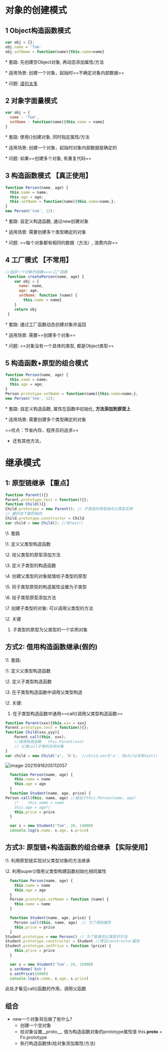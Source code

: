 # 对象的创建模式

## 1 Object构造函数模式

```js
var obj = {};
obj.name = 'Tom'
obj.setName = function(name){this.name=name}

```

 \* 套路: 先创建空Object对象, 再动态添加属性/方法

 \* 适用场景: 创建一个对象，起始时==不确定对象内部数据==

 \* 问题: <u>语句太多</u>

## 2 对象字面量模式

```js
var obj = {
  name : 'Tom',
  setName : function(name){this.name = name}
}
```

 \* 套路: 使用{}创建对象, 同时指定属性/方法

 \* 适用场景:  创建一个对象，起始时对象内部数据是确定的

 \* 问题: 如果==创建多个对象, 有重复代码==

## 3 构造函数模式  【真正使用】

```js
function Person(name, age) {
  this.name = name;
  this.age = age;
  this.setName = function(name){this.name=name;};
}
new Person('tom', 12);
```

 \* 套路: 自定义构造函数, 通过new创建对象

 \* 适用场景: 需要创建多个类型确定的对象

 \* 问题: ==每个对象都有相同的数据（方法）, 浪费内存==

## 4 工厂模式  【不常用】

~~~js
//返回一个对象的函数===>工厂函数
 function createPerson(name, age) { 
    var obj = {
      name: name,
      age: age,
      setName: function (name) {
        this.name = name}
    }
    return obj
 }
~~~

 \* 套路: 通过工厂函数动态创建对象并返回

 \* 适用场景: 需要==创建多个对象==

 \* 问题: ==对象没有一个具体的类型, 都是Object类型==

## 5 构造函数+原型的组合模式

```js
function Person(name, age) {
  this.name = name;
  this.age = age;
}
Person.prototype.setName = function(name){this.name=name;};
new Person('tom', 12);
```

 \* 套路: 自定义构造函数, 属性在函数中初始化, **方法添加到原型上**

 \* 适用场景: 需要创建多个类型确定的对象

==优点：节省内存，程序员的追求==

- 还有其他方法，

# 继承模式

## 1: 原型链继承  【重点】

```js
function Parent(){}
Parent.prototype.test = function(){};
function Child(){}
Child.prototype = new Parent(); // 子类型的原型指向父类型实例
// 最好加下面的指向
Child.prototype.constructor = Child
var child = new Child(); //有test()
```

 \1. 套路

  \1. 定义父类型构造函数

  \2. 给父类型的原型添加方法

  \3. 定义子类型的构造函数

  \4. 创建父类型的对象赋值给子类型的原型

  \5. 将子类型原型的构造属性设置为子类型

  \6. 给子类型原型添加方法

  \7. 创建子类型的对象: 可以调用父类型的方法

 \2. 关键

1. 子类型的原型为父类型的一个实例对象



## 方式2: 借用构造函数继承(假的)

\1. 套路:

 \1. 定义父类型构造函数

 \2. 定义子类型构造函数

 \3. 在子类型构造函数中调用父类型构造

\2. 关键:

1. 在子类型构造函数中通用==call()调用父类型构造函数==

```js
function Parent(xxx){this.xxx = xxx}
Parent.prototype.test = function(){};
function Child(xxx,yyy){
    Parent.call(this, xxx);
    //借用构造函数   this.Parent(xxx)
    // 父类call子类的实例对象
}
var child = new Child('a', 'b');  //child.xxx为'a', 但child没有test()
```

![image-20210918205112057](C:\Users\Carrie_Lee\AppData\Roaming\Typora\typora-user-images\image-20210918205112057.png)

~~~js
  function Person(name, age) {
    this.name = name
    this.age = age
  }
  function Student(name, age, price) {
Person.call(this, name, age) //相当于this.Person(name, age)
    /*    this.name = name
    this.age = age*/
    this.price = price
  }

  var s = new Student('Tom', 20, 14000)
  console.log(s.name, s.age, s.price)
~~~

## 方式3: 原型链+构造函数的组合继承  【实际使用】

\1. 利用原型链实现对父类型对象的方法继承

\2. 利用super()借用父类型构建函数初始化相同属性

~~~js
  function Person(name, age) {
    this.name = name
    this.age = age
  }
  Person.prototype.setName = function (name) {
    this.name = name
  }

  function Student(name, age, price) {
    Person.call(this, name, age)  // 为了得到属性
    this.price = price
  }
Student.prototype = new Person() // 为了能看到父类型的方法
Student.prototype.constructor = Student //修正constructor属性
Student.prototype.setPrice = function (price) {
    this.price = price
  }

  var s = new Student('Tom', 24, 15000)
  s.setName('Bob')
  s.setPrice(16000)
  console.log(s.name, s.age, s.price)
~~~

此处才看见call()函数的作用，调用父函数



## 组合



* new一个对象背后做了些什么?
  * 创建一个空对象
  * 给对象设置__proto__, 值为构造函数对象的prototype属性值   this.__proto__ = Fn.prototype
  * 执行构造函数体(给对象添加属性/方法)
